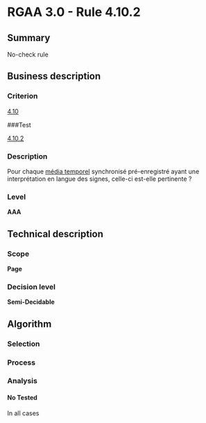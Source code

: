 # RGAA 3.0 -  Rule 4.10.2

## Summary

No-check rule

## Business description

### Criterion

[4.10](http://references.modernisation.gouv.fr/referentiel-technique-0#crit-4-10)

###Test

[4.10.2](http://references.modernisation.gouv.fr/referentiel-technique-0#test-4-10-2)

### Description

Pour chaque <a href="http://references.modernisation.gouv.fr/referentiel-technique-0#mMediaTemp">m&eacute;dia temporel</a> synchronis&eacute; pr&eacute;-enregistr&eacute; ayant une interpr&eacute;tation en langue des signes, celle-ci est-elle pertinente ?

### Level

**AAA**

## Technical description

### Scope

**Page**

### Decision level

**Semi-Decidable**

## Algorithm

### Selection

### Process

### Analysis

#### No Tested 

In all cases
